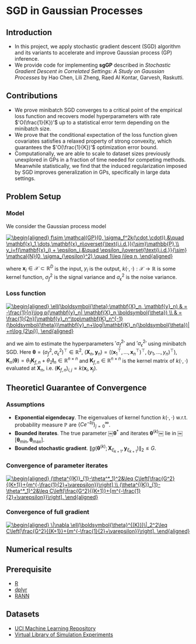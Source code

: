 # SGD in Gaussian Processes

## Introduction

* In this project, we apply stochastic gradient descent (SGD) algorithm and its variants to accelerate and improve Gaussian process (GP) inference.
* We provide code for implementing **sgGP** described in *Stochastic Gradient Descent in Correlated Settings: A Study on Gaussian Processes* by Hao Chen, Lili Zheng, Raed Al Kontar, Garvesh, Raskutti.

## Contributions

* We prove minibatch SGD converges to a critical point of the empirical loss function and recovers model hyperparameters with rate $'O(\frac{1}{K})'$ up to a statistical error term depending on the minibatch size.
* We prove that the conditional expectation of the loss function given covariates satisfies a relaxed property of strong convexity, which guarantees the $'O(\frac{1}{K})'$ optimization error bound.
* Computationally, we are able to scale to dataset sizes previously unexplored in GPs in a fraction of time needed for competing methods. Meanwhile statistically, we find that the induced regularization imposed by SGD improves generalization in GPs, specifically in large data settings.  

## Problem Setup

### Model

We consider the Gaussian process model

<!-- $$\begin{aligned}
    f\sim \mathcal{GP}(0, \sigma_f^2k(\cdot,\cdot)),&\quad \mathbf{x}_1,\dots,\mathbf{x}_n\overset{\text{i.i.d.}}{\sim}\mathbb{P},\\
    y_i=f(\mathbf{x}_i) + \epsilon_i,&\quad \epsilon_i\overset{\text{i.i.d.}}{\sim} \mathcal{N}(0, \sigma_{\epsilon}^2),\quad 1\leq i\leq n,
\end{aligned}$$ -->

<a href="https://www.codecogs.com/eqnedit.php?latex=\begin{aligned}&space;f\sim&space;\mathcal{GP}(0,&space;\sigma_f^2k(\cdot,\cdot)),&\quad&space;\mathbf{x}_1,\dots,\mathbf{x}_n\overset{\text{i.i.d.}}{\sim}\mathbb{P},\\&space;y_i=f(\mathbf{x}_i)&space;&plus;&space;\epsilon_i,&\quad&space;\epsilon_i\overset{\text{i.i.d.}}{\sim}&space;\mathcal{N}(0,&space;\sigma_{\epsilon}^2),\quad&space;1\leq&space;i\leq&space;n,&space;\end{aligned}" target="_blank"><img src="https://latex.codecogs.com/gif.latex?\begin{aligned}&space;f\sim&space;\mathcal{GP}(0,&space;\sigma_f^2k(\cdot,\cdot)),&\quad&space;\mathbf{x}_1,\dots,\mathbf{x}_n\overset{\text{i.i.d.}}{\sim}\mathbb{P},\\&space;y_i=f(\mathbf{x}_i)&space;&plus;&space;\epsilon_i,&\quad&space;\epsilon_i\overset{\text{i.i.d.}}{\sim}&space;\mathcal{N}(0,&space;\sigma_{\epsilon}^2),\quad&space;1\leq&space;i\leq&space;n,&space;\end{aligned}" title="\begin{aligned} f\sim \mathcal{GP}(0, \sigma_f^2k(\cdot,\cdot)),&\quad \mathbf{x}_1,\dots,\mathbf{x}_n\overset{\text{i.i.d.}}{\sim}\mathbb{P},\\ y_i=f(\mathbf{x}_i) + \epsilon_i,&\quad \epsilon_i\overset{\text{i.i.d.}}{\sim} \mathcal{N}(0, \sigma_{\epsilon}^2),\quad 1\leq i\leq n, \end{aligned}" /></a>

where $\mathbf{x}_i\in \mathcal{X}\subset \mathbb{R}^D$ is the input, $y_i$ is the output, $k(\cdot,\cdot): \mathcal{X}\rightarrow \mathbb{R}$ is some kernel function, $\sigma_f^2$ is the signal variance and $\sigma_{\epsilon}^2$ is the noise variance.

### Loss function

<!-- $$\begin{aligned}
    \ell(\boldsymbol{\theta};\mathbf{X}_n, \mathbf{y}_n) & = -\frac{1}{n}\log p(\mathbf{y}_n| \mathbf{X}_n,\boldsymbol{\theta}) \\
    & = \frac{1}{2n}[\mathbf{y}_n^\top\mathbf{K}_n^{-1}(\boldsymbol{\theta})\mathbf{y}_n+\log|\mathbf{K}_n(\boldsymbol{\theta})|+n\log (2\pi)],
\end{aligned}$$ -->

<a href="https://www.codecogs.com/eqnedit.php?latex=\begin{aligned}&space;\ell(\boldsymbol{\theta};\mathbf{X}_n,&space;\mathbf{y}_n)&space;&&space;=&space;-\frac{1}{n}\log&space;p(\mathbf{y}_n|&space;\mathbf{X}_n,\boldsymbol{\theta})&space;\\&space;&&space;=&space;\frac{1}{2n}[\mathbf{y}_n^\top\mathbf{K}_n^{-1}(\boldsymbol{\theta})\mathbf{y}_n&plus;\log|\mathbf{K}_n(\boldsymbol{\theta})|&plus;n\log&space;(2\pi)],&space;\end{aligned}" target="_blank"><img src="https://latex.codecogs.com/gif.latex?\begin{aligned}&space;\ell(\boldsymbol{\theta};\mathbf{X}_n,&space;\mathbf{y}_n)&space;&&space;=&space;-\frac{1}{n}\log&space;p(\mathbf{y}_n|&space;\mathbf{X}_n,\boldsymbol{\theta})&space;\\&space;&&space;=&space;\frac{1}{2n}[\mathbf{y}_n^\top\mathbf{K}_n^{-1}(\boldsymbol{\theta})\mathbf{y}_n&plus;\log|\mathbf{K}_n(\boldsymbol{\theta})|&plus;n\log&space;(2\pi)],&space;\end{aligned}" title="\begin{aligned} \ell(\boldsymbol{\theta};\mathbf{X}_n, \mathbf{y}_n) & = -\frac{1}{n}\log p(\mathbf{y}_n| \mathbf{X}_n,\boldsymbol{\theta}) \\ & = \frac{1}{2n}[\mathbf{y}_n^\top\mathbf{K}_n^{-1}(\boldsymbol{\theta})\mathbf{y}_n+\log|\mathbf{K}_n(\boldsymbol{\theta})|+n\log (2\pi)], \end{aligned}" /></a>

and we aim to estimate the hyperparameters $'\sigma_f^2'$ and $'\sigma_{\epsilon}^2'$ using minibatch SGD. Here $\boldsymbol{\theta}=(\sigma_{f}^2,\sigma_{\epsilon}^2)^\top\in\mathbb{R}^{2}$,  $(\mathbf{X}_n, \mathbf{y}_n)=((\mathbf{x}_1^\top,\dotsc,\mathbf{x}_n^\top)^\top,(y_1,\dotsc,y_n)^\top)$, $\mathbf{K}_n(\boldsymbol{\theta})=\theta_1\mathbf{K}_{f,n}+\theta_{2}\mathbf{I}_n\in \mathbb{R}^{n\times n}$ and $\mathbf{K}_{f,n}\in\mathbb{R}^{n\times n}$ is the kernel matrix of $k(\cdot,\cdot)$ evaluated at $\mathbf{X}_n$, i.e. $(\mathbf{K}_{f,n})_{i,j}=k(\mathbf{x}_i,\mathbf{x}_j)$.


## Theoreticl Guarantee of Convergence

### Assumptions
* **Exponential eigendecay**. The eigenvalues of kernel function $k(\cdot,\cdot)$ w.r.t. probability measure $\mathbb{P}$ are $\{Ce^{-bj}\}_{j=0}^{\infty}$.
* **Bounded iterates**. The true parameter ￼$\boldsymbol{\theta}^*$ and iterates $\boldsymbol{\theta}^{(k)}$￼ lie in ￼$[\boldsymbol{\theta}_{\min}, \boldsymbol{\theta}_{\max}]$.
* **Bounded stochastic gradient**. $\|g(\boldsymbol{\theta}^{(k)};\boldsymbol{X}_{\xi_{k+1}},\boldsymbol{y}_{\xi_{k+1}})\|_2\leq G$.

### Convergence of parameter iterates

<!-- $$\begin{aligned}
    (\theta^{(K)}_{1}-\theta^*_1)^2&\leq  C\left[\frac{G^2}{(K+1)}+{m^{-\frac{1}{2}+\varepsilon}}\right],\\
    (\theta^{(K)}_{1}-\theta^*_1)^2&\leq  C\left[\frac{G^2}{(K+1)}+{m^{-\frac{1}{2}+\varepsilon}}\right].
\end{aligned}$$ -->

<a href="https://www.codecogs.com/eqnedit.php?latex=\begin{aligned}&space;(\theta^{(K)}_{1}-\theta^*_1)^2&\leq&space;C\left[\frac{G^2}{(K&plus;1)}&plus;{m^{-\frac{1}{2}&plus;\varepsilon}}\right],\\&space;(\theta^{(K)}_{1}-\theta^*_1)^2&\leq&space;C\left[\frac{G^2}{(K&plus;1)}&plus;{m^{-\frac{1}{2}&plus;\varepsilon}}\right].&space;\end{aligned}" target="_blank"><img src="https://latex.codecogs.com/gif.latex?\begin{aligned}&space;(\theta^{(K)}_{1}-\theta^*_1)^2&\leq&space;C\left[\frac{G^2}{(K&plus;1)}&plus;{m^{-\frac{1}{2}&plus;\varepsilon}}\right],\\&space;(\theta^{(K)}_{1}-\theta^*_1)^2&\leq&space;C\left[\frac{G^2}{(K&plus;1)}&plus;{m^{-\frac{1}{2}&plus;\varepsilon}}\right].&space;\end{aligned}" title="\begin{aligned} (\theta^{(K)}_{1}-\theta^*_1)^2&\leq C\left[\frac{G^2}{(K+1)}+{m^{-\frac{1}{2}+\varepsilon}}\right],\\ (\theta^{(K)}_{1}-\theta^*_1)^2&\leq C\left[\frac{G^2}{(K+1)}+{m^{-\frac{1}{2}+\varepsilon}}\right]. \end{aligned}" /></a>

### Convergence of full gradient

<!-- $$\begin{aligned}
\|\nabla \ell(\boldsymbol{\theta}^{(K)})\|_2^2\leq C\left[\frac{G^2}{{K+1}}+{m^{-\frac{1}{2}+\varepsilon}}\right].
\end{aligned}$$ -->

<a href="https://www.codecogs.com/eqnedit.php?latex=\begin{aligned}&space;\|\nabla&space;\ell(\boldsymbol{\theta}^{(K)})\|_2^2\leq&space;C\left[\frac{G^2}{{K&plus;1}}&plus;{m^{-\frac{1}{2}&plus;\varepsilon}}\right].&space;\end{aligned}" target="_blank"><img src="https://latex.codecogs.com/gif.latex?\begin{aligned}&space;\|\nabla&space;\ell(\boldsymbol{\theta}^{(K)})\|_2^2\leq&space;C\left[\frac{G^2}{{K&plus;1}}&plus;{m^{-\frac{1}{2}&plus;\varepsilon}}\right].&space;\end{aligned}" title="\begin{aligned} \|\nabla \ell(\boldsymbol{\theta}^{(K)})\|_2^2\leq C\left[\frac{G^2}{{K+1}}+{m^{-\frac{1}{2}+\varepsilon}}\right]. \end{aligned}" /></a>

## Numerical results

## Prerequisite

* [R](https://www.r-project.org/)
* [dplyr](https://github.com/tidyverse/dplyr)
* [RANN](https://github.com/jefferislab/RANN)

## Datasets

* [UCI Machine Learning Repository](https://archive.ics.uci.edu/ml/index.php)
* [Virtual Library of Simulation Experiments](https://www.sfu.ca/~ssurjano/)
